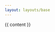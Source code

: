 ```yaml
---
layout: layouts/base
---
```

<style>
    @media (max-width: 640px) {
        article { max-width: 95%; margin: auto; }
    }
    @media (min-width: 641px) {
        article { max-width: 1168px; margin: auto; }
    }
</style>

{{ content }}
